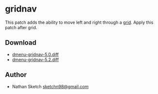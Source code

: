 gridnav
=======
This patch adds the ability to move left and right through a [grid](../grid).
Apply this patch after grid.

Download
--------
* [dmenu-gridnav-5.0.diff](dmenu-gridnav-5.0.diff)
* [dmenu-gridnav-5.2.diff](dmenu-gridnav-5.2.diff)

Author
------
* Nathan Sketch <sketchn98@gmail.com>
